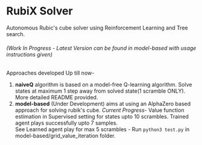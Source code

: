 # RubiX Solver
Autonomous Rubic's cube solver using Reinforcement Learning and Tree search.
###### (Work In Progress - Latest Version can be found in model-based with usage instructions given)        

Approaches developed Up till now-
1. **naiveQ** algorithm is based on a model-free Q-learning algorithm. Solve states at maximum 1 step away from solved state(1 scramble ONLY).  
More detailed README provided.
2. **model-based** (Under Development) aims at using an AlphaZero based approach for solving rubik's cube. *Current Progress*- Value function estimation in Supervised setting for states upto 10 scrambles. Trained agent plays successfully upto 7 samples.  
See Learned agent play for max 5 scrambles - Run `python3 test.py` in model-based/grid_value_iteration folder.
